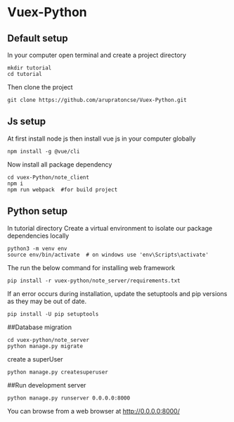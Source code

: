 # Vuex-Python
## Default setup
In your computer open terminal and create a project directory
```
mkdir tutorial
cd tutorial
```
Then clone the project
```
git clone https://github.com/arupratoncse/Vuex-Python.git
```
## Js setup
At first install node js then
install vue js in your computer globally
```
npm install -g @vue/cli
```
Now  install all package dependency
```
cd vuex-Python/note_client
npm i
npm run webpack  #for build project
```
## Python setup
In tutorial directory
Create a virtual environment to isolate our package dependencies locally
```
python3 -m venv env
source env/bin/activate  # on windows use 'env\Scripts\activate'
```
The run the below command for installing web framework
```
pip install -r vuex-python/note_server/requirements.txt
```
If an error occurs during installation, update the setuptools and pip versions as they may be out of date.
```
pip install -U pip setuptools
```
##Database migration
```
cd vuex-python/note_server
python manage.py migrate
```
create a superUser
```
python manage.py createsuperuser
```
##Run development server
```
python manage.py runserver 0.0.0.0:8000
```
You can browse from a web browser at http://0.0.0.0:8000/
